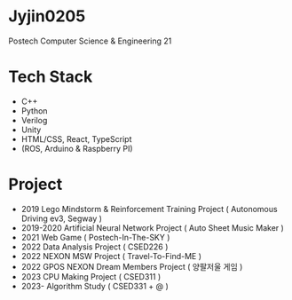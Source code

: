 # Jyjin0205
Postech Computer Science & Engineering 21

# Tech Stack
- C++
- Python
- Verilog
- Unity
- HTML/CSS, React, TypeScript
- (ROS, Arduino & Raspberry PI)


# Project 

- 2019 Lego Mindstorm & Reinforcement Training Project ( Autonomous Driving ev3, Segway )
- 2019-2020 Artificial Neural Network Project ( Auto Sheet Music Maker )
- 2021 Web Game ( Postech-In-The-SKY )
- 2022 Data Analysis Project ( CSED226 )
- 2022 NEXON MSW Project ( Travel-To-Find-ME )
- 2022 GPOS NEXON Dream Members Project ( 양팔저울 게임 )
- 2023 CPU Making Project ( CSED311 )
- 2023- Algorithm Study ( CSED331 + @ )
